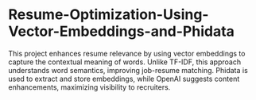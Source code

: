 # Resume-Optimization-Using-Vector-Embeddings-and-Phidata
This project enhances resume relevance by using vector embeddings to capture the contextual meaning of words. Unlike TF-IDF, this approach understands word semantics, improving job-resume matching. Phidata is used to extract and store embeddings, while OpenAI suggests content enhancements, maximizing visibility to recruiters.
